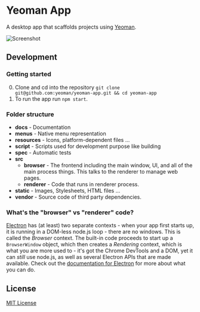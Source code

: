 # Yeoman App

A desktop app that scaffolds projects using [Yeoman](https://github.com/yeoman/yeoman).

![Screenshot](http://i.imgur.com/QHYXruQ.jpg)

## Development

### Getting started

0. Clone and cd into the repository `git clone git@github.com:yeoman/yeoman-app.git && cd yeoman-app`
0. To run the app run `npm start`.


### Folder structure

- **docs** - Documentation
- **menus** - Native menu representation
- **resources** - Icons, platform-dependent files ...
- **script** - Scripts used for development purpose like building
- **spec** - Automatic tests
- **src**
  - **browser** -  The frontend including the main window, UI, and all of the main process things. This talks to the renderer to manage web pages.
  - **renderer** - Code that runs in renderer process.
- **static** - Images, Stylesheets, HTML files ...
- **vendor** - Source code of third party dependencies.

### What's the "browser" vs "renderer" code?

[Electron](https://github.com/atom/Electron/) has (at least) two separate contexts - when your app first starts up, it is running in a DOM-less node.js loop - there are no windows. This is called the *Browser* context. The built-in code proceeds to start up a `BrowserWindow` object, which then creates a *Rendering* context, which is what you are more used to - it's got the Chrome DevTools and a DOM, yet it can *still* use node.js, as well as several Electron APIs that are made available. Check out the [documentation for Electron](https://github.com/atom/Electron/tree/master/docs/api) for more about what you can do.

## License

[MIT License](http://opensource.org/licenses/mit-license.php)
